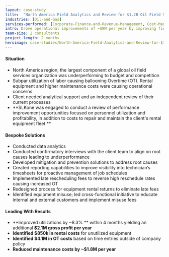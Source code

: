 ```yaml
---
layout: case-study
title:  "North America Field Analytics and Review for $1.2B Oil Field Services Organization​"
industries: [Oil-and-Gas]
services-performed: [Corporate-Finance-and-Revenue-Management, Cost-Management, Financial-Analytics, Performance-Improvement]
intro: Drove operational improvements of ~$9M per year by improving field labor utilization and reducing equipment maintenance and rental costs
team-size: 2 consultants
project-length: 2 months
heroimage: case-studies/North-America-Field-Analytics-and-Review-for-$1.2B-Oil-Field-Services-Organization.jpg
---
```


#### Situation
- North America region, the largest component of a global oil field services organization was underperforming to budget and competition​
- Subpar utilization of labor causing ballooning Overtime (OT). Rental equipment and higher maintenance costs were causing operational concerns​
- Client needed analytical support and an independent review of their current processes​
- **SLKone was engaged to conduct a review of performance improvement opportunities focused on personnel utilization and profitability, in addition to costs to repair and maintain the client's rental equipment fleet
**

#### Bespoke Solutions
- Conducted data analytics​
- Conducted confirmatory interviews with the client team to align on root causes leading to underperformance​
- Developed mitigation and prevention solutions to address root causes​
- Created reporting capabilities to improve visibility into technician’s timesheets for proactive management of job schedules​
- Implemented late rescheduling fees to reverse high reschedule rates causing increased OT​
- Redesigned process for equipment rental returns to eliminate late fees​
- Identified equipment misuse; led cross-functional initiative to educate internal and external customers and implement misuse fees

#### Leading With Results
- **Improved utilizations by ~8.3% ** within 4 months yielding an additional **$2.1M gross profit per year​**
- **Identified $850k in rental costs** for unutilized equipment​
- **Identified $4.1M in OT costs** based on time entries outside of company policy​
- **Reduced maintenance costs by ~$1.8M per year**
